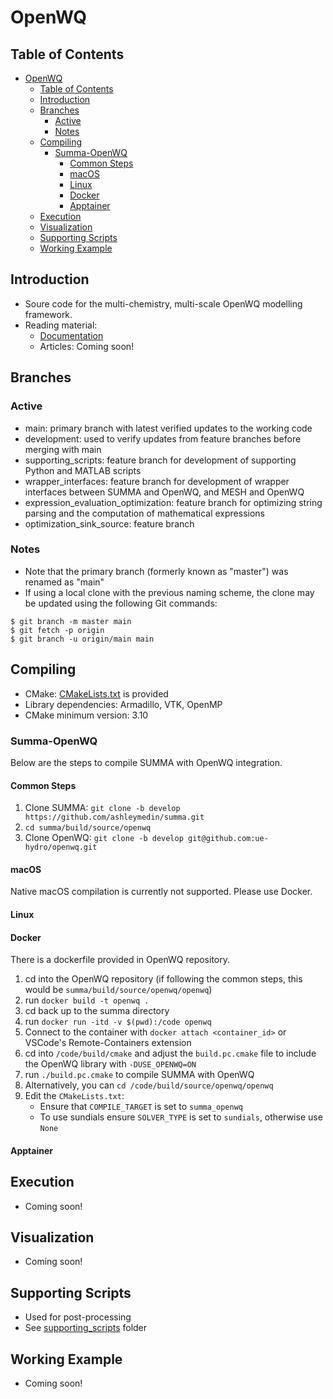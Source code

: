 # OpenWQ 
## Table of Contents
- [OpenWQ](#openwq)
	- [Table of Contents](#table-of-contents)
	- [Introduction](#introduction)
	- [Branches](#branches)
		- [Active](#active)
		- [Notes](#notes)
	- [Compiling](#compiling)
		- [Summa-OpenWQ](#summa-openwq)
			- [Common Steps](#common-steps)
			- [macOS](#macos)
			- [Linux](#linux)
			- [Docker](#docker)
			- [Apptainer](#apptainer)
	- [Execution](#execution)
	- [Visualization](#visualization)
	- [Supporting Scripts](#supporting-scripts)
	- [Working Example](#working-example)

## Introduction
* Soure code for the multi-chemistry, multi-scale OpenWQ modelling framework.
* Reading material:
	* [Documentation](https://openwq.readthedocs.io)
	* Articles: Coming soon!
<!-- Sample syntax from FLUXOS README
	* Theoretical background (original FLUXOS):
		* [EMS paper](https://www.sciencedirect.com/science/article/pii/S1364815216306193?via%3Dihub)
		* [PhD thesis](https://scholarbank.nus.edu.sg/handle/10635/124183)
	* Applications (original FLUXOS):
		* [STC paper](https://www.sciencedirect.com/science/article/pii/S0169772216300948?via%3Dihub)
		* [JCH paper](https://www.sciencedirect.com/science/article/pii/S0169772216300948?via%3Dihub)
		* [JAWRA](https://onlinelibrary.wiley.com/doi/full/10.1111/1752-1688.12316)
	* FLUXOS-OVERLAND
		* [Poster](https://www.researchgate.net/publication/333324452_Hydrodynamic_modelling_of_snowmelt_flooding_events_and_nutrient_transport_in_the_Canadian_Prairies_using_the_FLUXOS_model?channel=doi&linkId=5ce70f0a458515712ebda98b&showFulltext=true)
-->

## Branches
### Active
* main: primary branch with latest verified updates to the working code 
* development: used to verify updates from feature branches before merging with main
* supporting_scripts: feature branch for development of supporting Python and MATLAB scripts
* wrapper_interfaces: feature branch for development of wrapper interfaces between SUMMA and OpenWQ, and MESH and OpenWQ
* expression_evaluation_optimization: feature branch for optimizing string parsing and the computation of mathematical expressions
* optimization_sink_source: feature branch

### Notes
* Note that the primary branch (formerly known as "master") was renamed as "main"
* If using a local clone with the previous naming scheme, the clone may be updated using the following Git commands:
```
$ git branch -m master main
$ git fetch -p origin
$ git branch -u origin/main main
```

## Compiling
* CMake: [CMakeLists.txt](CMakeLists.txt) is provided
* Library dependencies: Armadillo, VTK, OpenMP 
* CMake minimum version: 3.10

### Summa-OpenWQ
Below are the steps to compile SUMMA with OpenWQ integration.

#### Common Steps
 1. Clone SUMMA: `git clone -b develop https://github.com/ashleymedin/summa.git`
 2. `cd summa/build/source/openwq`
 3. Clone OpenWQ: `git clone -b develop git@github.com:ue-hydro/openwq.git`
   
#### macOS
Native macOS compilation is currently not supported. Please use Docker.

#### Linux

#### Docker
There is a dockerfile provided in OpenWQ repository. 
 1. cd into the OpenWQ repository (if following the common steps, this would be `summa/build/source/openwq/openwq`)
 2. run `docker build -t openwq .`
 3. cd back up to the summa directory
 4. run `docker run -itd -v $(pwd):/code openwq`
 5. Connect to the container with `docker attach <container_id>` or VSCode's Remote-Containers extension
 6. cd into `/code/build/cmake` and adjust the `build.pc.cmake` file to include the OpenWQ library with `-DUSE_OPENWQ=ON`
 7. run `./build.pc.cmake` to compile SUMMA with OpenWQ
 8. Alternatively, you can `cd /code/build/source/openwq/openwq`
 9. Edit the `CMakeLists.txt`:
    - Ensure that `COMPILE_TARGET` is set to `summa_openwq`
    - To use sundials ensure `SOLVER_TYPE` is set to `sundials`, otherwise use `None`

#### Apptainer

## Execution
* Coming soon!
<!--
* Create a folder with name "Results" inside the working directory where the input files and executable are located
* input files (see example in Working_example folder)
	* primary input file: e.g., modset
	* DEM file (Esri ASCII-format raster with headers removed ->  this will be fixed soon)
	* DEM of the basin (sub-set of the main DEM file for FLUXOS to know where the boundaries of the basin are)
	* Snowmelt timeseries (time,mm/day)
* to execute: ./fluxos_cpp "argument_1" (where "argument_1" is the primary input file)
-->

## Visualization
* Coming soon!
<!--
* Output stored in "Results" folder may be visualized using [VisIt](https://wci.llnl.gov/simulation/computer-codes/visit/):  
[![alt text](https://wci.llnl.gov/sites/wci/files/visit-home.jpg "VisIt")](https://wci.llnl.gov/simulation/computer-codes/visit/)
-->

## Supporting Scripts
* Used for post-processing
* See [supporting_scripts](supporting_scripts) folder

## Working Example
* Coming soon!
<!--
* See ["Working_example"](Working_example) folder
* Updates coming soon!
-->
